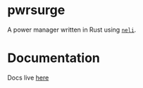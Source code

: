 # pwrsurge
A power manager written in Rust using [`neli`](https://github.com/jbaublitz/neli).

# Documentation
Docs live [here](https://docs.rs/crate/pwrsurge)
